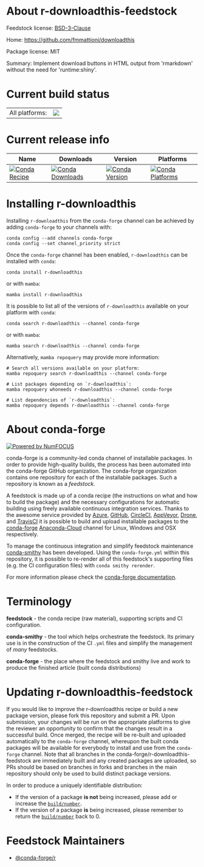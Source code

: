 About r-downloadthis-feedstock
==============================

Feedstock license: [BSD-3-Clause](https://github.com/conda-forge/r-downloadthis-feedstock/blob/main/LICENSE.txt)

Home: https://github.com/fmmattioni/downloadthis

Package license: MIT

Summary: Implement download buttons in HTML output from 'rmarkdown' without the need for 'runtime:shiny'.

Current build status
====================


<table><tr><td>All platforms:</td>
    <td>
      <a href="https://dev.azure.com/conda-forge/feedstock-builds/_build/latest?definitionId=19801&branchName=main">
        <img src="https://dev.azure.com/conda-forge/feedstock-builds/_apis/build/status/r-downloadthis-feedstock?branchName=main">
      </a>
    </td>
  </tr>
</table>

Current release info
====================

| Name | Downloads | Version | Platforms |
| --- | --- | --- | --- |
| [![Conda Recipe](https://img.shields.io/badge/recipe-r--downloadthis-green.svg)](https://anaconda.org/conda-forge/r-downloadthis) | [![Conda Downloads](https://img.shields.io/conda/dn/conda-forge/r-downloadthis.svg)](https://anaconda.org/conda-forge/r-downloadthis) | [![Conda Version](https://img.shields.io/conda/vn/conda-forge/r-downloadthis.svg)](https://anaconda.org/conda-forge/r-downloadthis) | [![Conda Platforms](https://img.shields.io/conda/pn/conda-forge/r-downloadthis.svg)](https://anaconda.org/conda-forge/r-downloadthis) |

Installing r-downloadthis
=========================

Installing `r-downloadthis` from the `conda-forge` channel can be achieved by adding `conda-forge` to your channels with:

```
conda config --add channels conda-forge
conda config --set channel_priority strict
```

Once the `conda-forge` channel has been enabled, `r-downloadthis` can be installed with `conda`:

```
conda install r-downloadthis
```

or with `mamba`:

```
mamba install r-downloadthis
```

It is possible to list all of the versions of `r-downloadthis` available on your platform with `conda`:

```
conda search r-downloadthis --channel conda-forge
```

or with `mamba`:

```
mamba search r-downloadthis --channel conda-forge
```

Alternatively, `mamba repoquery` may provide more information:

```
# Search all versions available on your platform:
mamba repoquery search r-downloadthis --channel conda-forge

# List packages depending on `r-downloadthis`:
mamba repoquery whoneeds r-downloadthis --channel conda-forge

# List dependencies of `r-downloadthis`:
mamba repoquery depends r-downloadthis --channel conda-forge
```


About conda-forge
=================

[![Powered by
NumFOCUS](https://img.shields.io/badge/powered%20by-NumFOCUS-orange.svg?style=flat&colorA=E1523D&colorB=007D8A)](https://numfocus.org)

conda-forge is a community-led conda channel of installable packages.
In order to provide high-quality builds, the process has been automated into the
conda-forge GitHub organization. The conda-forge organization contains one repository
for each of the installable packages. Such a repository is known as a *feedstock*.

A feedstock is made up of a conda recipe (the instructions on what and how to build
the package) and the necessary configurations for automatic building using freely
available continuous integration services. Thanks to the awesome service provided by
[Azure](https://azure.microsoft.com/en-us/services/devops/), [GitHub](https://github.com/),
[CircleCI](https://circleci.com/), [AppVeyor](https://www.appveyor.com/),
[Drone](https://cloud.drone.io/welcome), and [TravisCI](https://travis-ci.com/)
it is possible to build and upload installable packages to the
[conda-forge](https://anaconda.org/conda-forge) [Anaconda-Cloud](https://anaconda.org/)
channel for Linux, Windows and OSX respectively.

To manage the continuous integration and simplify feedstock maintenance
[conda-smithy](https://github.com/conda-forge/conda-smithy) has been developed.
Using the ``conda-forge.yml`` within this repository, it is possible to re-render all of
this feedstock's supporting files (e.g. the CI configuration files) with ``conda smithy rerender``.

For more information please check the [conda-forge documentation](https://conda-forge.org/docs/).

Terminology
===========

**feedstock** - the conda recipe (raw material), supporting scripts and CI configuration.

**conda-smithy** - the tool which helps orchestrate the feedstock.
                   Its primary use is in the construction of the CI ``.yml`` files
                   and simplify the management of *many* feedstocks.

**conda-forge** - the place where the feedstock and smithy live and work to
                  produce the finished article (built conda distributions)


Updating r-downloadthis-feedstock
=================================

If you would like to improve the r-downloadthis recipe or build a new
package version, please fork this repository and submit a PR. Upon submission,
your changes will be run on the appropriate platforms to give the reviewer an
opportunity to confirm that the changes result in a successful build. Once
merged, the recipe will be re-built and uploaded automatically to the
`conda-forge` channel, whereupon the built conda packages will be available for
everybody to install and use from the `conda-forge` channel.
Note that all branches in the conda-forge/r-downloadthis-feedstock are
immediately built and any created packages are uploaded, so PRs should be based
on branches in forks and branches in the main repository should only be used to
build distinct package versions.

In order to produce a uniquely identifiable distribution:
 * If the version of a package **is not** being increased, please add or increase
   the [``build/number``](https://docs.conda.io/projects/conda-build/en/latest/resources/define-metadata.html#build-number-and-string).
 * If the version of a package **is** being increased, please remember to return
   the [``build/number``](https://docs.conda.io/projects/conda-build/en/latest/resources/define-metadata.html#build-number-and-string)
   back to 0.

Feedstock Maintainers
=====================

* [@conda-forge/r](https://github.com/conda-forge/r/)

